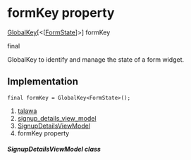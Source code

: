 
<div>

# formKey property

</div>


[GlobalKey](https://api.flutter.dev/flutter/widgets/GlobalKey-class.html)[\<[[FormState](https://api.flutter.dev/flutter/widgets/FormState-class.html)]\>]
formKey


final




GlobalKey to identify and manage the state of a form widget.



## Implementation

``` language-dart
final formKey = GlobalKey<FormState>();
```







1.  [talawa](../../index.html)
2.  [signup_details_view_model](../../view_model_pre_auth_view_models_signup_details_view_model/)
3.  [SignupDetailsViewModel](../../view_model_pre_auth_view_models_signup_details_view_model/SignupDetailsViewModel-class.html)
4.  formKey property

##### SignupDetailsViewModel class







